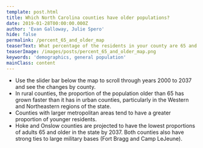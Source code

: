 ```yaml
---
template: post.html
title: Which North Carolina counties have older populations?
date: 2019-01-28T00:00:00.000Z
author: 'Evan Galloway, Julie Spero'
hide: false
permalink: /percent_65_and_older_map
teaserText: What percentage of the residents in your county are 65 and older?
teaserImage: /images/posts/percent_65_and_older_map.png
keywords: 'demographics, general population'
mainClass: content
---
```

<ul>
<li> Use the slider bar below the map to scroll through years 2000 to 2037 and see the changes by county.

<li>In rural counties, the proportion of the population older than 65 has grown faster than it has in urban counties, particularly in the Western and Northeastern regions of the state.</li>

<li>Counties with larger metropolitan areas tend to have a greater proportion of younger residents.</li>

<li>Hoke and Onslow counties are projected to have the lowest proportions of adults 65 and older in the state by 2037.  Both counties also have strong ties to large military bases (Fort Bragg and Camp LeJeune).</li>
</ul>
<div id='map'></div>
<div id='viewof-year'></div>

<script type="module">
  // Load the Observable runtime and inspector.
  import {Runtime, Inspector} from "https://unpkg.com/@observablehq/notebook-runtime?module";

  import notebook from "https://api.observablehq.com/@gallowayevan/percent-65-and-older-north-carolina.js";


  const renders = {
    "viewof year": "#viewof-year",
    "map": "#map",
  };

  for (let i in renders)
    renders[i] = document.querySelector(renders[i]);

  Runtime.load(notebook, (variable) => {
    if (renders[variable.name]){
      return new Inspector(renders[variable.name]);
    } else {return true;}
  });

</script>
